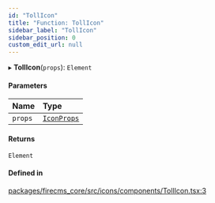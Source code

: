 ```yaml
---
id: "TollIcon"
title: "Function: TollIcon"
sidebar_label: "TollIcon"
sidebar_position: 0
custom_edit_url: null
---
```


▸ **TollIcon**(`props`): `Element`

#### Parameters

| Name | Type |
| :------ | :------ |
| `props` | [`IconProps`](../types/IconProps.md) |

#### Returns

`Element`

#### Defined in

[packages/firecms_core/src/icons/components/TollIcon.tsx:3](https://github.com/FireCMSco/firecms/blob/d45f3739/packages/firecms_core/src/icons/components/TollIcon.tsx#L3)
